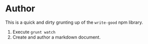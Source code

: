 # Author

This is a quick and dirty grunting up of the `write-good` npm library.

1. Execute `grunt watch`
1. Create and author a markdown document.